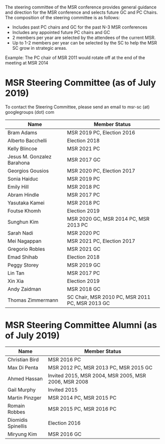 The steering committee of the MSR conference provides general guidance and direction for the MSR conference and selects future GC and PC Chairs. 
The composition of the steering committee is as follows:

* Includes past PC chairs and GC for the past N-3 MSR conferences
* Includes any appointed future PC chairs and GC
* 2 members per year are selected by the attendees of the current MSR. 
* Up to 1-2 members per year can be selected by the SC to help the MSR SC grow in strategic areas. 

Example: The PC chair of MSR 2011 would rotate off at the end of the meeting at MSR 2014

# MSR Steering Committee (as of July 2019)

To contact the Steering Committee, please send an email to msr-sc (at) googlegroups (dot) com

| Name | Member Status |
|------|---------------|
| Bram Adams | MSR 2019 PC, Election 2016 |
| Alberto Bacchelli | Election 2018 |
| Kelly Blincoe | MSR 2021 PC |
| Jesus M. Gonzalez Barahona | MSR 2017 GC |
| Georgios Gousios | MSR 2020 PC, Election 2017 |
| Sonia Haiduc | MSR 2019 PC |
| Emily Hill | MSR 2018 PC |
| Abram Hindle | MSR 2017 PC |
| Yasutaka Kamei | MSR 2018 PC |
| Foutse Khomh | Election 2019 |
| Sunghun Kim | MSR 2020 GC, MSR 2014 PC, MSR 2013 PC |
| Sarah Nadi | MSR 2020 PC |
| Mei Nagappan | MSR 2021 PC, Election 2017 |
| Gregorio Robles | MSR 2021 GC |
| Emad Shihab | Election 2018 |
| Peggy Storey | MSR 2019 GC |
| Lin Tan | MSR 2017 PC |
| Xin Xia | Election 2019 |
| Andy Zaidman | MSR 2018 GC |
| Thomas Zimmermann | SC Chair, MSR 2010 PC, MSR 2011 PC, MSR 2013 GC |

# MSR Steering Committee Alumni (as of July 2019)

| Name | Member Status |
|------|---------------|
| Christian Bird | MSR 2016 PC |
| Max Di Penta | MSR 2012 PC, MSR 2013 PC, MSR 2015 GC |
| Ahmed Hassan | Invited 2015, MSR 2004, MSR 2005, MSR 2006, MSR 2008 |
| Gail Murphy | Invited 2015 |
| Martin Pinzger | MSR 2014 PC, MSR 2015 PC |
| Romain Robbes | MSR 2015 PC, MSR 2016 PC |
| Diomidis Spinellis | Election 2016 |
| Miryung Kim | MSR 2016 GC |

